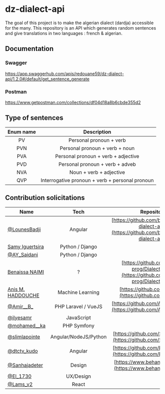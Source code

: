 # dz-dialect-api

The goal of this project is to make the algerian dialect (dardja) accessible for the many.
This repository is an API which generates random sentences and give translations in two languages : french & algerian.

## Documentation

### Swagger 
https://app.swaggerhub.com/apis/redouane59/dz-dialect-api/1.2.0#/default/get_sentence_generate

### Postman
https://www.getpostman.com/collections/df04d18a8b6cbde355d2

## Type of sentences 


| Enum name        | Description           |
| :-------------: |:-------------:|
| PV | Personal pronoun + verb |
| PVN | Personal pronoun + verb + noun |
| PVA | Personal pronoun + verb + adjective |
| PVD | Personal pronoun + verb + adveb |
| NVA | Noun + verb + adjective |
| QVP | Interrogative pronoun + verb + personal pronoun |

## Contribution solicitations



| Name        | Tech           | Repository  | App Link  |
| ------------- |:-------------:| :-----:| :-----:|
| [@LounesBadji](https://twitter.com/LounesBadji) |  Angular     | [https://github.com/badjilounes/dz-dialect-app](https://github.com/badjilounes/dz-dialect-app)     | [dz-dialect-app.herokuapp.com](https://dz-dialect-app.herokuapp.com) |
| [Samy Iguertsira](https://www.linkedin.com/in/samy-iguertsira-960b40117/) | Python / Django      |     | |
| [@AY_Saidani](https://twitter.com/AY_Saidani) | Python / Django      |     | |
| [Benaissa NAIMI](https://www.linkedin.com/in/benaissa-naimi-5493a1127/)      | ?| [https://github.com/NAIMI-prog/Dialecte-DZ](https://github.com/NAIMI-prog/Dialecte-DZ)  | |
| [Anis M. HADDOUCHE](https://www.linkedin.com/in/anis-m-haddouche-phd-a8667175/)      | Machine Learning      | [https://github.com/AnisHdd](https://github.com/AnisHdd)   |
| [@Amir__B_](https://twitter.com/Amir__B_) |  PHP Laravel / VueJS     | [https://github.com/AmirBouzouina](https://github.com/AmirBouzouina)     | |
| [@ilyesamr](https://twitter.com/ilyesamr) | JavaScript       |     | |
| [@mohamed__ka](https://twitter.com/mohamed__ka) | PHP Symfony | |
| [@slimlapointe](https://twitter.com/slimlapointe) | Angular/NodeJS/Python | [https://github.com/SlimaneBouss](https://github.com/SlimaneBouss) | |
| [@dtctv_kudo](https://twitter.com/dtctv_kudo) | Angular | [https://github.com/KarimPlusPlus](https://github.com/KarimPlusPlus) | |
| [@Sanhajadeter](https://twitter.com/Sanhajadeter) | Design | [https://www.behance.net/kutam](https://www.behance.net/kutam) | |
| [@El_1730](https://twitter.com/El_1730) | UX/Design |  | |
| [@Lams_v2](https://twitter.com/Lams_v2) | React |  | |




